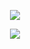 <!----------------------------------------------------------------------------------------------------------------------------------------------------------->
<!-----Typing SVG ------------------------------------------------------------------------------------------------------------------------------------------>
<!----------------------------------------------------------------------------------------------------------------------------------------------------------->
<p align="center">
<a href="https://github.com/Keduvar">
    <img src="https://readme-typing-svg.demolab.com?font=Fira+Code&center=true&weight=450&size=24&duration=1&pause=1000&color=70A4FC&width=440&height=45&lines=Daniil+Mazurov"/></a>
</p>

<p align="center">
<a href="https://github.com/Keduvar">
    <img src="https://readme-typing-svg.demolab.com?font=Fira+Code&center=true&weight=450&size=24&pause=1000&color=70A4FC&width=440&height=45&lines=Backend+developer;Enjoy+learning+Algorithms;Building+Something+Creative" /></a>
</p>

